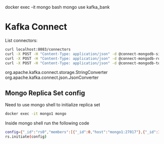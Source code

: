 
docker exec -it mongo bash
mongo 
use kafka_bank

# Kafka Connect

List connectors:
```sh
curl localhost:8083/connectors
curl -X POST -H "Content-Type: application/json" -d @connect-mongodb-sink.json localhost:8083/connectors
curl -X POST -H "Content-Type: application/json" -d @connect-mongodb-rolling-sink.json localhost:8083/connectors
curl -X POST -H "Content-Type: application/json" -d @connect-mongodb-total-sink.json localhost:8083/connectors
```


org.apache.kafka.connect.storage.StringConverter
org.apache.kafka.connect.json.JsonConverter

## Mongo Replica Set config

Need to use mongo shell to initialize replica set
```sh
docker exec -it mongo1 mongo
```

Inside mongo shell run the following code
```sh
config={"_id":"rs0","members":[{"_id":0,"host":"mongo1:27017"},{"_id":1,"host":"mongo2:27017"},{"_id":2,"host":"mongo3:27017"}]}
rs.initiate(config)
```
